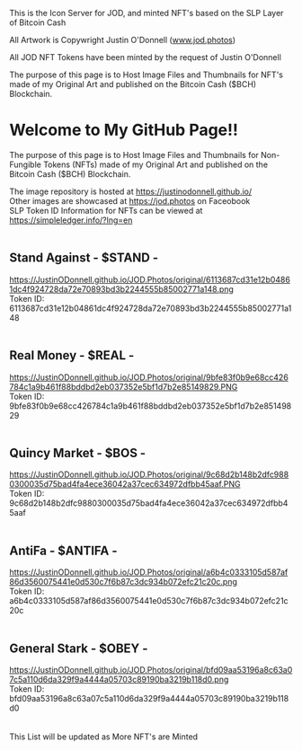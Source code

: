 This is the Icon Server for JOD, and minted NFT's based on the SLP Layer of Bitcoin Cash

All Artwork is Copywright Justin O'Donnell (www.jod.photos)

All JOD NFT Tokens have been minted by the request of Justin O'Donnell

The purpose of this page is to Host Image Files and Thumbnails for NFT's made of my Original Art and published on the Bitcoin Cash ($BCH) Blockchain.

# Welcome to My GitHub Page!!

The purpose of this page is to Host Image Files and Thumbnails for Non-Fungible Tokens (NFTs) made of my Original Art and published on the Bitcoin Cash ($BCH) Blockchain. 

The image repository is hosted at <https://justinodonnell.github.io/> <br/>
Other images are showcased at <https://jod.photos> on Faceobook <br/>
SLP Token ID Information for NFTs can be viewed at <https://simpleledger.info/?lng=en> <br/>
<br/>
## Stand Against - $STAND - <br/>
<https://JustinODonnell.github.io/JOD.Photos/original/6113687cd31e12b04861dc4f924728da72e70893bd3b2244555b85002771a148.png> <br/>
Token ID: 6113687cd31e12b04861dc4f924728da72e70893bd3b2244555b85002771a148 <br/>
<br/>
## Real Money - $REAL - <br/>
<https://JustinODonnell.github.io/JOD.Photos/original/9bfe83f0b9e68cc426784c1a9b461f88bddbd2eb037352e5bf1d7b2e85149829.PNG> <br/>
Token ID: 9bfe83f0b9e68cc426784c1a9b461f88bddbd2eb037352e5bf1d7b2e85149829 <br/>
<br/>
## Quincy Market - $BOS - <br/>
<https://JustinODonnell.github.io/JOD.Photos/original/9c68d2b148b2dfc9880300035d75bad4fa4ece36042a37cec634972dfbb45aaf.PNG> <br/>
Token ID: 9c68d2b148b2dfc9880300035d75bad4fa4ece36042a37cec634972dfbb45aaf <br/>
<br/>
## AntiFa - $ANTIFA - <br/>
<https://JustinODonnell.github.io/JOD.Photos/original/a6b4c0333105d587af86d3560075441e0d530c7f6b87c3dc934b072efc21c20c.png> <br/>
Token ID: a6b4c0333105d587af86d3560075441e0d530c7f6b87c3dc934b072efc21c20c <br/>
<br/>
## General Stark - $OBEY - <br/>
<https://JustinODonnell.github.io/JOD.Photos/original/bfd09aa53196a8c63a07c5a110d6da329f9a4444a05703c89190ba3219b118d0.png> <br/>
Token ID: bfd09aa53196a8c63a07c5a110d6da329f9a4444a05703c89190ba3219b118d0 <br/>
<br/> 
<br/>
This List will be updated as More NFT's are Minted <br/>
